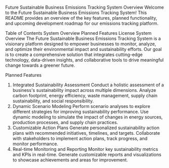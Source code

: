 Future Sustainable Business Emissions Tracking System
Overview
Welcome to the Future Sustainable Business Emissions Tracking System! This README provides an overview of the key features, planned functionality, and upcoming development roadmap for our emissions tracking platform.

Table of Contents
System Overview
Planned Features
License
System Overview
The Future Sustainable Business Emissions Tracking System is a visionary platform designed to empower businesses to monitor, analyze, and optimize their environmental impact and sustainability efforts. Our goal is to create a comprehensive solution that integrates cutting-edge technology, data-driven insights, and collaborative tools to drive meaningful change towards a greener future.

Planned Features
1. Integrated Sustainability Assessment
Conduct a holistic assessment of a business's sustainability impact across multiple dimensions.
Analyze carbon footprint, energy efficiency, waste management, supply chain sustainability, and social responsibility.
2. Dynamic Scenario Modeling
Perform scenario analyses to explore different strategies for improving sustainability performance.
Use dynamic modeling to simulate the impact of changes in energy sources, production processes, and supply chain practices.
3. Customizable Action Plans
Generate personalized sustainability action plans with recommended initiatives, timelines, and targets.
Collaborate with stakeholders to implement action plans, track progress, and monitor performance.
4. Real-time Monitoring and Reporting
Monitor key sustainability metrics and KPIs in real-time.
Generate customizable reports and visualizations to showcase achievements and areas for improvement.
